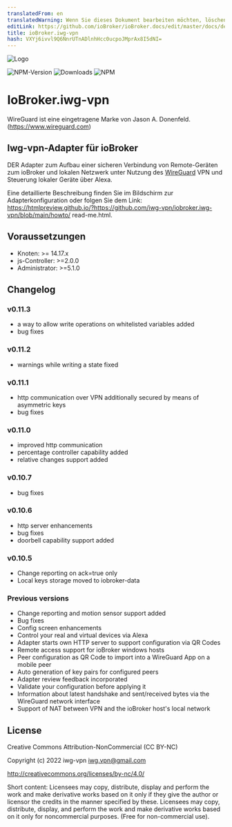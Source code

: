 ```yaml
---
translatedFrom: en
translatedWarning: Wenn Sie dieses Dokument bearbeiten möchten, löschen Sie bitte das Feld "translationsFrom". Andernfalls wird dieses Dokument automatisch erneut übersetzt
editLink: https://github.com/ioBroker/ioBroker.docs/edit/master/docs/de/adapterref/iobroker.iwg-vpn/README.md
title: ioBroker.iwg-vpn
hash: VXYj6ivvl9Q6NnrUTnADlnhHcc0ucpoJMprAx8I5dNI=
---
```

![Logo](../../../en/adapterref/iobroker.iwg-vpn/admin/iwg-vpn.png)

![NPM-Version](http://img.shields.io/npm/v/iobroker.iwg-vpn.svg)
![Downloads](https://img.shields.io/npm/dm/iobroker.iwg-vpn.svg)
![NPM](https://nodei.co/npm/iobroker.iwg-vpn.png?downloads=true)

# IoBroker.iwg-vpn
WireGuard ist eine eingetragene Marke von Jason A. Donenfeld. (https://www.wireguard.com)

## Iwg-vpn-Adapter für ioBroker
DER Adapter zum Aufbau einer sicheren Verbindung von Remote-Geräten zum ioBroker und lokalen Netzwerk unter Nutzung des [WireGuard](https://www.wireguard.com) VPN und Steuerung lokaler Geräte über Alexa.

Eine detaillierte Beschreibung finden Sie im Bildschirm zur Adapterkonfiguration oder folgen Sie dem Link: https://htmlpreview.github.io/?https://github.com/iwg-vpn/iobroker.iwg-vpn/blob/main/howto/ read-me.html.

## Voraussetzungen
* Knoten: >= 14.17.x
* js-Controller: >=2.0.0
* Administrator: >=5.1.0

## Changelog

### v0.11.3
* a way to allow write operations on whitelisted variables added
* bug fixes

### v0.11.2
* warnings while writing a state fixed

### v0.11.1
* http communication over VPN additionally secured by means of asymmetric keys
* bug fixes

### v0.11.0
* improved http communication
* percentage controller capability added
* relative changes support added

### v0.10.7
* bug fixes

### v0.10.6
* http server enhancements
* bug fixes
* doorbell capability support added

### v0.10.5
* Change reporting on ack=true only
* Local keys storage moved to iobroker-data

### Previous versions
* Change reporting and motion sensor support added
* Bug fixes
* Config screen enhancements
* Control your real and virtual devices via Alexa
* Adapter starts own HTTP server to support configuration via QR Codes
* Remote access support for ioBroker windows hosts
* Peer configuration as QR Code to import into a WireGuard App on a mobile peer
* Auto generation of key pairs for configured peers
* Adapter review feedback incorporated
* Validate your configuration before applying it
* Information about latest handshake and sent/received bytes via the WireGuard network interface
* Support of NAT between VPN and the ioBroker host's local network

## License
Creative Commons Attribution-NonCommercial (CC BY-NC)

Copyright (c) 2022 iwg-vpn <iwg.vpn@gmail.com>

http://creativecommons.org/licenses/by-nc/4.0/

Short content:
Licensees may copy, distribute, display and perform the work and make derivative works based on it only if they give the author or licensor the credits in the manner specified by these.
Licensees may copy, distribute, display, and perform the work and make derivative works based on it only for noncommercial purposes.
(Free for non-commercial use).